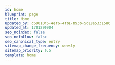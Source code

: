 ```yaml
---
id: home
blueprint: page
title: Home
updated_by: c69010f5-4ef6-4fb1-b93b-5d19a5331586
updated_at: 1701290904
seo_noindex: false
seo_nofollow: false
seo_canonical_type: entry
sitemap_change_frequency: weekly
sitemap_priority: 0.5
template: home
---
```

